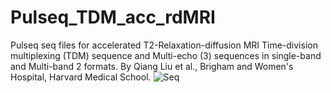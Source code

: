 # Pulseq_TDM_acc_rdMRI
Pulseq seq files for accelerated T2-Relaxation-diffusion MRI
Time-division multiplexing (TDM) sequence and Multi-echo (3) sequences
in single-band and Multi-band 2 formats.
By Qiang Liu et al., Brigham and Women's Hospital, Harvard Medical School.
![Seq](https://github.com/QiangLiu0310/Pulseq_TDM_acc_rdMRI/assets/57293863/76c20c65-b695-4e27-bd8b-eb0d1233532a)
